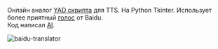 Онлайн аналог [YAD скрипта](https://forum.altlinux.org/index.php?topic=48339.15) для TTS. На Python Tkinter. Использует более приятный [голос](https://soundcloud.com/user-568240516/baidu-cats-in-a-bag) от Baidu.   
Код написал [AI](https://chat.openai.com/).   

![baidu-translator](https://github.com/artenax/baidu-tts/assets/107228652/e26202d3-b760-4e8e-8198-35a45c6d048e)
